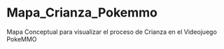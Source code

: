 # Mapa_Crianza_Pokemmo
Mapa Conceptual para visualizar el proceso de Crianza en el Videojuego PokeMMO
